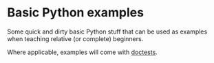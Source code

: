 Basic Python examples
=====================

Some quick and dirty basic Python stuff that can be used as examples when
teaching relative (or complete) beginners.

Where applicable, examples will come with
[doctests](http://docs.python.org/2/library/doctest.html).
